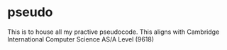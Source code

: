 # pseudo
This is to house all my practive pseudocode.
This aligns with Cambridge International Computer Science AS/A Level (9618)
